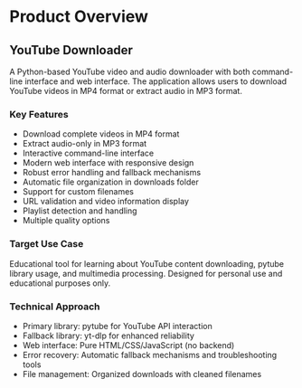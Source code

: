 # Product Overview

## YouTube Downloader

A Python-based YouTube video and audio downloader with both command-line interface and web interface. The application allows users to download YouTube videos in MP4 format or extract audio in MP3 format.

### Key Features

- Download complete videos in MP4 format
- Extract audio-only in MP3 format  
- Interactive command-line interface
- Modern web interface with responsive design
- Robust error handling and fallback mechanisms
- Automatic file organization in downloads folder
- Support for custom filenames
- URL validation and video information display
- Playlist detection and handling
- Multiple quality options

### Target Use Case

Educational tool for learning about YouTube content downloading, pytube library usage, and multimedia processing. Designed for personal use and educational purposes only.

### Technical Approach

- Primary library: pytube for YouTube API interaction
- Fallback library: yt-dlp for enhanced reliability
- Web interface: Pure HTML/CSS/JavaScript (no backend)
- Error recovery: Automatic fallback mechanisms and troubleshooting tools
- File management: Organized downloads with cleaned filenames
